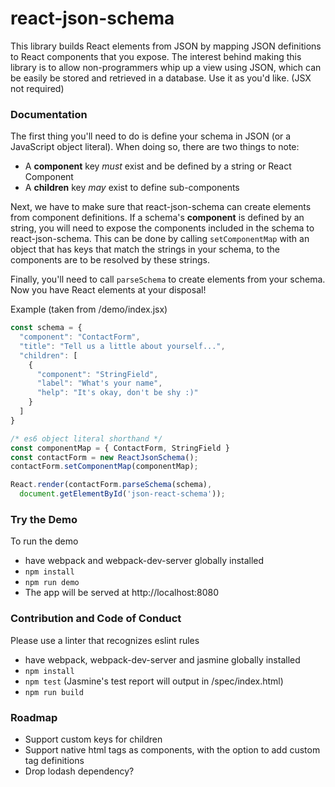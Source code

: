 # react-json-schema

This library builds React elements from JSON by mapping JSON definitions to React components that you expose. The interest behind making this library is to allow non-programmers whip up a view using JSON, which can be easily be stored and retrieved in a database. Use it as you'd like. (JSX not required)

### Documentation

The first thing you'll need to do is define your schema in JSON (or a JavaScript object literal). When doing so, there are two things to note:
- A **component** key _must_ exist and be defined by a string or React Component
- A **children** key _may_ exist to define sub-components

Next, we have to make sure that react-json-schema can create elements from component definitions. If a schema's **component** is defined by an string, you will need to expose the components included in the schema to react-json-schema. This can be done by calling `setComponentMap` with an object that has keys that match the strings in your schema, to the components are to be resolved by these strings.

Finally, you'll need to call `parseSchema` to create elements from your schema. Now you have React elements at your disposal!

Example (taken from /demo/index.jsx)
```js
const schema = {
  "component": "ContactForm",
  "title": "Tell us a little about yourself...",
  "children": [
    {
      "component": "StringField",
      "label": "What's your name",
      "help": "It's okay, don't be shy :)"
    }
  ]
}

/* es6 object literal shorthand */
const componentMap = { ContactForm, StringField }
const contactForm = new ReactJsonSchema();
contactForm.setComponentMap(componentMap);

React.render(contactForm.parseSchema(schema),
  document.getElementById('json-react-schema'));
```

### Try the Demo

To run the demo
* have webpack and webpack-dev-server globally installed
* `npm install`
* `npm run demo`
* The app will be served at http://localhost:8080

### Contribution and Code of Conduct

Please use a linter that recognizes eslint rules

* have webpack, webpack-dev-server and jasmine globally installed
* `npm install`
* `npm test` (Jasmine's test report will output in /spec/index.html)
* `npm run build`

### Roadmap

* Support custom keys for children
* Support native html tags as components, with the option to add custom tag definitions
* Drop lodash dependency?
